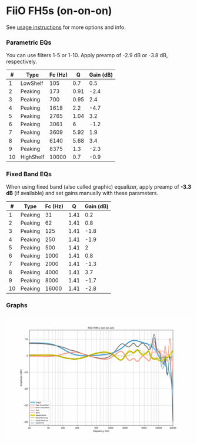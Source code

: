 # FiiO FH5s (on-on-on)
See [usage instructions](https://github.com/jaakkopasanen/AutoEq#usage) for more options and info.

### Parametric EQs
You can use filters 1-5 or 1-10. Apply preamp of -2.9 dB or -3.8 dB, respectively.

|   # | Type      |   Fc (Hz) |    Q |   Gain (dB) |
|-----|-----------|-----------|------|-------------|
|   1 | LowShelf  |       105 | 0.7  |         0.5 |
|   2 | Peaking   |       173 | 0.91 |        -2.4 |
|   3 | Peaking   |       700 | 0.95 |         2.4 |
|   4 | Peaking   |      1618 | 2.2  |        -4.7 |
|   5 | Peaking   |      2765 | 1.04 |         3.2 |
|   6 | Peaking   |      3061 | 6    |        -1.2 |
|   7 | Peaking   |      3609 | 5.92 |         1.9 |
|   8 | Peaking   |      6140 | 5.68 |         3.4 |
|   9 | Peaking   |      8375 | 1.3  |        -2.3 |
|  10 | HighShelf |     10000 | 0.7  |        -0.9 |

### Fixed Band EQs
When using fixed band (also called graphic) equalizer, apply preamp of **-3.3 dB** (if available) and set gains manually with these parameters.

|   # | Type    |   Fc (Hz) |    Q |   Gain (dB) |
|-----|---------|-----------|------|-------------|
|   1 | Peaking |        31 | 1.41 |         0.2 |
|   2 | Peaking |        62 | 1.41 |         0.8 |
|   3 | Peaking |       125 | 1.41 |        -1.8 |
|   4 | Peaking |       250 | 1.41 |        -1.9 |
|   5 | Peaking |       500 | 1.41 |         2   |
|   6 | Peaking |      1000 | 1.41 |         0.8 |
|   7 | Peaking |      2000 | 1.41 |        -1.3 |
|   8 | Peaking |      4000 | 1.41 |         3.7 |
|   9 | Peaking |      8000 | 1.41 |        -1.7 |
|  10 | Peaking |     16000 | 1.41 |        -2.8 |

### Graphs
![](./FiiO%20FH5s%20(on-on-on).png)
